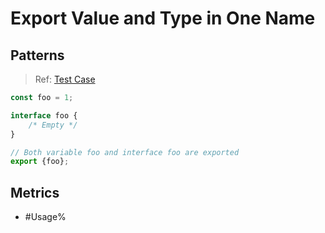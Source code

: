# Export Value and Type in One Name

## Patterns

> Ref: [Test Case](../../../../../docs/relation/export.md#auto-infer-based-on-context)

```ts
const foo = 1;

interface foo {
    /* Empty */
}

// Both variable foo and interface foo are exported
export {foo};
```

## Metrics

* #Usage%
